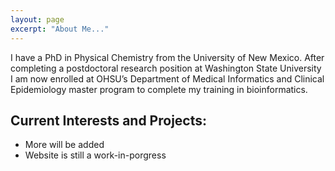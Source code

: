 ```yaml
---
layout: page
excerpt: "About Me..."
---
```


I have a PhD in Physical Chemistry from the University of New Mexico. After completing a postdoctoral research position at Washington State University I am now enrolled at OHSU’s Department of Medical Informatics and Clinical Epidemiology master program to complete my training in bioinformatics.

## Current Interests and Projects:

- More will be added
- Website is still a work-in-porgress
